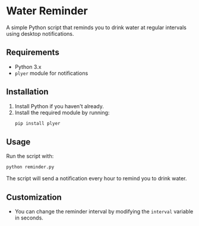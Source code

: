 # Water Reminder

A simple Python script that reminds you to drink water at regular intervals using desktop notifications.

## Requirements
- Python 3.x
- `plyer` module for notifications

## Installation
1. Install Python if you haven't already.
2. Install the required module by running:
   ```sh
   pip install plyer
   ```
   
## Usage
Run the script with:
```sh
python reminder.py
```
The script will send a notification every hour to remind you to drink water.

## Customization
- You can change the reminder interval by modifying the `interval` variable in seconds.
